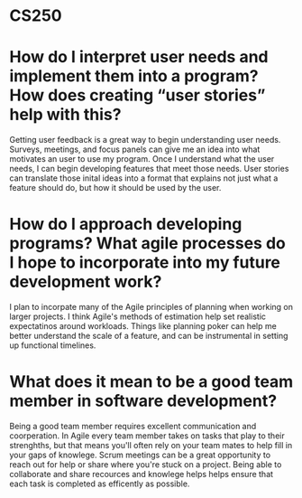# CS250

# How do I interpret user needs and implement them into a program? How does creating “user stories” help with this?
Getting user feedback is a great way to begin understanding user needs. Surveys, meetings, and focus panels can give me an idea
into what motivates an user to use my program. Once I understand what the user needs, I can begin developing features that meet
those needs. User stories can translate those inital ideas into a format that explains not just what a feature should do, but
how it should be used by the user.
# How do I approach developing programs? What agile processes do I hope to incorporate into my future development work?
I plan to incorpate many of the Agile principles of planning when working on larger projects. I think Agile's methods of estimation help set realistic expectatinos around workloads. Things like planning poker can help me better understand the scale of a feature, and can be instrumental in setting up functional timelines.
# What does it mean to be a good team member in software development?
Being a good team member requires excellent communication and coorperation. In Agile every team member takes on tasks that play to their strenghths, but that means you'll often rely on your team mates to help fill in your gaps of knowlege. Scrum meetings can be a great opportunity to reach out for help or share where you're stuck on a project. Being able to collaborate and share recources and knowlege helps helps ensure that each task is completed as efficently as possible.

